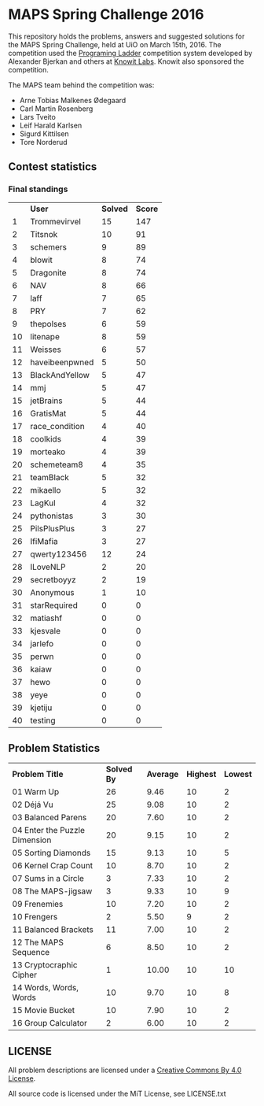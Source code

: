 # MAPS Spring Challenge 2016

This repository holds the problems, answers and suggested
solutions for the MAPS Spring Challenge, held at UiO on
March 15th, 2016. The competition used the
[Programing Ladder](https://github.com/alexanbj/programming-ladder) competition
system developed by Alexander Bjerkan and others at
[Knowit Labs](http://www.knowit.no/).
Knowit also sponsored the competition.

The MAPS team behind the competition was:

* Arne Tobias Malkenes Ødegaard
* Carl Martin Rosenberg
* Lars Tveito
* Leif Harald Karlsen
* Sigurd Kittilsen
* Tore Norderud

## Contest statistics

### Final standings

<table>
<tr>
<td></td>
<td><b>User</b></td>
<td><b>Solved</b></td>
<td><b>Score</b></td>
</tr>
<tr>
<td>1</td>
<td>Trommevirvel</td>
<td>15</td>
<td>147</td>
</tr>
<tr>
<td>2</td>
<td>Titsnok</td>
<td>10</td>
<td>91</td>
</tr>
<tr>
<td>3</td>
<td>schemers</td>
<td>9</td>
<td>89</td>
</tr>
<tr>
<td>4</td>
<td>blowit</td>
<td>8</td>
<td>74</td>
</tr>
<tr>
<td>5</td>
<td>Dragonite</td>
<td>8</td>
<td>74</td>
</tr>
<tr>
<td>6</td>
<td>NAV</td>
<td>8</td>
<td>66</td>
</tr>
<tr>
<td>7</td>
<td>laff</td>
<td>7</td>
<td>65</td>
</tr>
<tr>
<td>8</td>
<td>PRY</td>
<td>7</td>
<td>62</td>
</tr>
<tr>
<td>9</td>
<td>thepolses</td>
<td>6</td>
<td>59</td>
</tr>
<tr>
<td>10</td>
<td>litenape</td>
<td>8</td>
<td>59</td>
</tr>
<tr>
<td>11</td>
<td>Weisses</td>
<td>6</td>
<td>57</td>
</tr>
<tr>
<td>12</td>
<td>haveibeenpwned</td>
<td>5</td>
<td>50</td>
</tr>
<tr>
<td>13</td>
<td>BlackAndYellow</td>
<td>5</td>
<td>47</td>
</tr>
<tr>
<td>14</td>
<td>mmj</td>
<td>5</td>
<td>47</td>
</tr>
<tr>
<td>15</td>
<td>jetBrains</td>
<td>5</td>
<td>44</td>
</tr>
<tr>
<td>16</td>
<td>GratisMat</td>
<td>5</td>
<td>44</td>
</tr>
<tr>
<td>17</td>
<td>race_condition</td>
<td>4</td>
<td>40</td>
</tr>
<tr>
<td>18</td>
<td>coolkids</td>
<td>4</td>
<td>39</td>
</tr>
<tr>
<td>19</td>
<td>morteako</td>
<td>4</td>
<td>39</td>
</tr>
<tr>
<td>20</td>
<td>schemeteam8</td>
<td>4</td>
<td>35</td>
</tr>
<tr>
<td>21</td>
<td>teamBlack</td>
<td>5</td>
<td>32</td>
</tr>
<tr>
<td>22</td>
<td>mikaello</td>
<td>5</td>
<td>32</td>
</tr>
<tr>
<td>23</td>
<td>LagKul</td>
<td>4</td>
<td>32</td>
</tr>
<tr>
<td>24</td>
<td>pythonistas</td>
<td>3</td>
<td>30</td>
</tr>
<tr>
<td>25</td>
<td>PilsPlusPlus</td>
<td>3</td>
<td>27</td>
</tr>
<tr>
<td>26</td>
<td>IfiMafia</td>
<td>3</td>
<td>27</td>
</tr>
<tr>
<td>27</td>
<td>qwerty123456</td>
<td>12</td>
<td>24</td>
</tr>
<tr>
<td>28</td>
<td>ILoveNLP</td>
<td>2</td>
<td>20</td>
</tr>
<tr>
<td>29</td>
<td>secretboyyz</td>
<td>2</td>
<td>19</td>
</tr>
<tr>
<td>30</td>
<td>Anonymous</td>
<td>1</td>
<td>10</td>
</tr>
<tr>
<td>31</td>
<td>starRequired</td>
<td>0</td>
<td>0</td>
</tr>
<tr>
<td>32</td>
<td>matiashf</td>
<td>0</td>
<td>0</td>
</tr>
<tr>
<td>33</td>
<td>kjesvale</td>
<td>0</td>
<td>0</td>
</tr>
<tr>
<td>34</td>
<td>jarlefo</td>
<td>0</td>
<td>0</td>
</tr>
<tr>
<td>35</td>
<td>perwn</td>
<td>0</td>
<td>0</td>
</tr>
<tr>
<td>36</td>
<td>kaiaw</td>
<td>0</td>
<td>0</td>
</tr>
<tr>
<td>37</td>
<td>hewo</td>
<td>0</td>
<td>0</td>
</tr>
<tr>
<td>38</td>
<td>yeye</td>
<td>0</td>
<td>0</td>
</tr>
<tr>
<td>39</td>
<td>kjetiju</td>
<td>0</td>
<td>0</td>
</tr>
<tr>
<td>40</td>
<td>testing</td>
<td>0</td>
<td a>0</td>
</tr>
</table>

## Problem Statistics

<table>
<tr>
<td><b>Problem Title</b></td>
<td><b>Solved By</b></td>
<td><b>Average</b></td>
<td><b>Highest</b></td>
<td><b>Lowest</b></td>
</tr>
<tr>
<td>01 Warm Up</td>
<td>26</td>
<td>9.46</td>
<td>10</td>
<td>2</td>
</tr>
<tr>
<td>02 Déjá Vu</td>
<td>25</td>
<td>9.08</td>
<td>10</td>
<td>2</td>
</tr>
<tr>
<td>03 Balanced Parens</td>
<td>20</td>
<td>7.60</td>
<td>10</td>
<td>2</td>
</tr>
<tr>
<td>04 Enter the Puzzle Dimension</td>
<td>20</td>
<td>9.15</td>
<td>10</td>
<td>2</td>
</tr>
<tr>
<td>05 Sorting Diamonds</td>
<td>15</td>
<td>9.13</td>
<td>10</td>
<td>5</td>
</tr>
<tr>
<td>06 Kernel Crap Count</td>
<td>10</td>
<td>8.70</td>
<td>10</td>
<td>2</td>
</tr>
<tr>
<td>07 Sums in a Circle</td>
<td>3</td>
<td>7.33</td>
<td>10</td>
<td>2</td>
</tr>
<tr>
<td>08 The MAPS-jigsaw</td>
<td>3</td>
<td>9.33</td>
<td>10</td>
<td>9</td>
</tr>
<td>09 Frenemies</td>
<td>10</td>
<td>7.20</td>
<td>10</td>
<td>2</td>
</tr>
<tr>
<td>10 Frengers</td>
<td>2</td>
<td>5.50</td>
<td>9</td>
<td>2</td>
</tr>
<tr>
<td>11 Balanced Brackets</td>
<td>11</td>
<td>7.00</td>
<td>10</td>
<td>2</td>
</tr>
<tr>
<td>12 The MAPS Sequence</td>
<td>6</td>
<td>8.50</td>
<td>10</td>
<td>2</td>
</tr>
<tr>
<td>13 Cryptocraphic Cipher</td>
<td>1</td>
<td>10.00</td>
<td>10</td>
<td>10</td>
</tr>
<tr>
<td>14 Words, Words, Words</td>
<td>10</td>
<td>9.70</td>
<td>10</td>
<td>8</td>
</tr>
<tr>
<td>15 Movie Bucket</td>
<td>10</td>
<td>7.90</td>
<td>10</td>
<td>2</td>
</tr>
<tr>
<td>16 Group Calculator</td>
<td>2</td>
<td>6.00</td>
<td>10</td>
<td>2</td>
</tr>
</table>

## LICENSE

All problem descriptions are licensed under a [Creative Commons By 4.0 License](https://creativecommons.org/licenses/by/4.0/).

All source code is licensed under the MiT License, see LICENSE.txt
